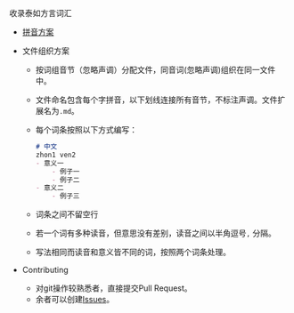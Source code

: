 收录泰如方言词汇

- [拼音方案](http://taerv.nguyoeh.com/拼音方案介绍/)

- 文件组织方案

  - 按词组音节（忽略声调）分配文件，同音词(忽略声调)组织在同一文件中。

  - 文件命名包含每个字拼音，以下划线连接所有音节，不标注声调。文件扩展名为`.md`。

  - 每个词条按照以下方式编写：

    ```md
    # 中文
    zhon1 ven2
    - 意义一
    	- 例子一
    	- 例子二
    - 意义二
    	- 例子三
    ```

  - 词条之间不留空行

  - 若一个词有多种读音，但意思没有差别，读音之间以半角逗号`,` 分隔。

  - 写法相同而读音和意义皆不同的词，按照两个词条处理。

- Contributing
  - 对git操作较熟悉者，直接提交Pull Request。
  - 余者可以创建[Issues](https://github.com/hqzxzwb/taerv_czdin_jihua/issues)。

